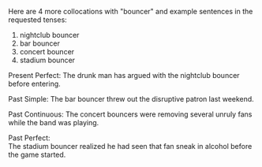  Here are 4 more collocations with "bouncer" and example sentences in the requested tenses:

1. nightclub bouncer
2. bar bouncer
3. concert bouncer
4. stadium bouncer

Present Perfect: 
The drunk man has argued with the nightclub bouncer before entering.

Past Simple: 
The bar bouncer threw out the disruptive patron last weekend. 

Past Continuous:
The concert bouncers were removing several unruly fans while the band was playing.

Past Perfect:  
The stadium bouncer realized he had seen that fan sneak in alcohol before the game started.